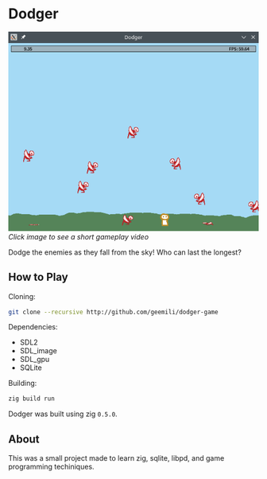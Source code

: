 # Dodger

[![enemies fall from the sky to prey on our unsuspecting protagonist](screenshot.png)](trailer.webm)
_Click image to see a short gameplay video_

Dodge the enemies as they fall from the sky! Who can last the longest?


## How to Play

Cloning:

``` sh
git clone --recursive http://github.com/geemili/dodger-game
```

Dependencies:
* SDL2
* SDL_image
* SDL_gpu
* SQLite

Building:

``` sh
zig build run
```

Dodger was built using zig `0.5.0`.

## About

This was a small project made to learn zig, sqlite, libpd, and game programming 
techiniques.
